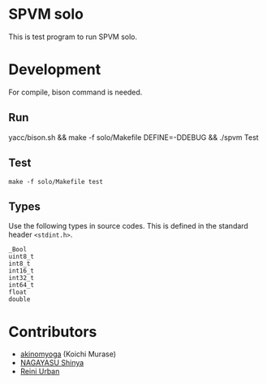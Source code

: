 # SPVM solo

This is test program to run SPVM solo.

# Development

For compile, bison command is needed.

## Run
    
   yacc/bison.sh && make -f solo/Makefile DEFINE=-DDEBUG && ./spvm Test

## Test
    
    make -f solo/Makefile test

## Types

Use the following types in source codes. This is defined in the standard header `<stdint.h>`.

    _Bool
    uint8_t
    int8_t
    int16_t
    int32_t
    int64_t
    float
    double

# Contributors

* [akinomyoga](https://github.com/akinomyoga) (Koichi Murase)
* [NAGAYASU Shinya](https://github.com/nagayasu-shinya)
* [Reini Urban](https://github.com/rurban)
